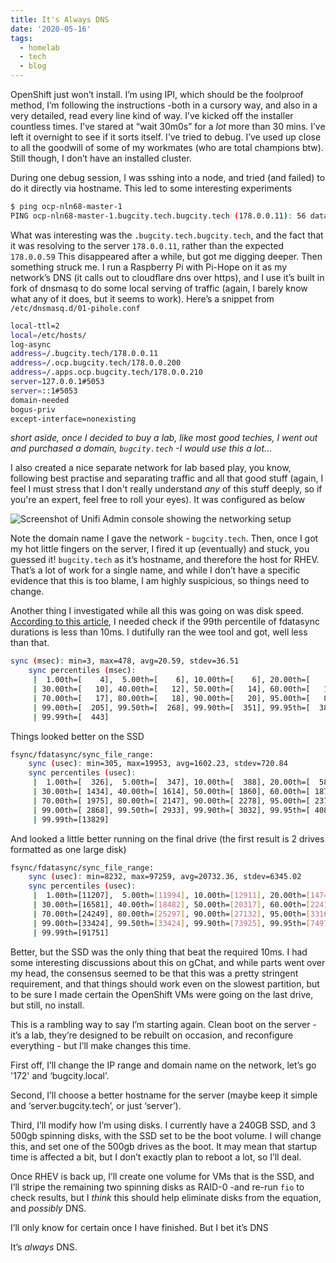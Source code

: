 ```yaml
---
title: It's Always DNS
date: '2020-05-16'
tags:
  - homelab
  - tech
  - blog
---
```

OpenShift just won’t install. I’m using IPI, which should be the foolproof method, I’m following the instructions -both in a cursory way, and also in a very detailed, read every line kind of way. I’ve kicked off the installer countless times. I’ve stared at “wait 30m0s” for a *lot* more than 30 mins. I’ve left it overnight to see if it sorts itself. I’ve tried to debug. I’ve used up close to all the goodwill of some of my workmates (who are total champions btw).  Still though, I don’t have an installed cluster. 

During one debug session, I was sshing into a node, and tried (and failed) to do it directly via hostname. This led to some interesting experiments

```bash
$ ping ocp-nln68-master-1
PING ocp-nln68-master-1.bugcity.tech.bugcity.tech (178.0.0.11): 56 data bytes
```

What was interesting was the `.bugcity.tech.bugcity.tech`, and the fact that it was resolving to the server `178.0.0.11`, rather than the expected `178.0.0.59` This disappeared after a while, but got me digging deeper. Then something struck me. I run a Raspberry Pi with Pi-Hope on it as my network’s DNS (it calls out to cloudflare dns over https), and I use it’s built in fork of dnsmasq to do some local serving of traffic (again, I barely know what any of it does, but it seems to work). Here’s a snippet from `/etc/dnsmasq.d/01-pihole.conf`

```bash
local-ttl=2
local=/etc/hosts/
log-async
address=/.bugcity.tech/178.0.0.11
address=/.ocp.bugcity.tech/178.0.0.200
address=/.apps.ocp.bugcity.tech/178.0.0.210
server=127.0.0.1#5053
server=::1#5053
domain-needed
bogus-priv
except-interface=nonexisting
```

*short aside, once I decided to buy a lab, like most good techies, I went out and purchased a domain, `bugcity.tech` -I would use this a lot...*

I also created a nice separate network for lab based play, you know, following best practise and separating traffic and all that good stuff (again, I feel I must stress that I don't really understand *any* of this stuff deeply, so if you're an expert, feel free to roll your eyes). It was configured as below

![Screenshot of Unifi Admin console showing the networking setup](/images/network-setup.png)

Note the domain name I gave the network - `bugcity.tech`. Then, once I got my hot little fingers on the server, I fired it up (eventually) and stuck, you guessed it! `bugcity.tech` as it’s hostname, and therefore the host for RHEV. That’s a lot of work for a single name, and while I don’t have a specific evidence that this is too blame, I am highly suspicious, so things need to change. 

Another thing I investigated while all this was going on was disk speed. [According to this article](https://www.ibm.com/cloud/blog/using-fio-to-tell-whether-your-storage-is-fast-enough-for-etcd), I needed check if the 99th percentile of fdatasync durations is less than 10ms. I dutifully ran the wee tool and got, well less than that.

```bash
sync (msec): min=3, max=478, avg=20.59, stdev=36.51
    sync percentiles (msec):
     |  1.00th=[    4],  5.00th=[    6], 10.00th=[    6], 20.00th=[    9],
     | 30.00th=[   10], 40.00th=[   12], 50.00th=[   14], 60.00th=[   16],
     | 70.00th=[   17], 80.00th=[   18], 90.00th=[   20], 95.00th=[   84],
     | 99.00th=[  205], 99.50th=[  268], 99.90th=[  351], 99.95th=[  384],
     | 99.99th=[  443]
```

Things looked better on the SSD

```bash
fsync/fdatasync/sync_file_range:
    sync (usec): min=305, max=19953, avg=1602.23, stdev=720.84
    sync percentiles (usec):
     |  1.00th=[  326],  5.00th=[  347], 10.00th=[  388], 20.00th=[  586],
     | 30.00th=[ 1434], 40.00th=[ 1614], 50.00th=[ 1860], 60.00th=[ 1876],
     | 70.00th=[ 1975], 80.00th=[ 2147], 90.00th=[ 2278], 95.00th=[ 2376],
     | 99.00th=[ 2868], 99.50th=[ 2933], 99.90th=[ 3032], 99.95th=[ 4080],
     | 99.99th=[13829]
```

And looked a little better running on the final drive (the first result is 2 drives formatted as one large disk)

```bash
fsync/fdatasync/sync_file_range:
    sync (usec): min=8232, max=97259, avg=20732.36, stdev=6345.02
    sync percentiles (usec):
     |  1.00th=[11207],  5.00th=[11994], 10.00th=[12911], 20.00th=[14746],
     | 30.00th=[16581], 40.00th=[18482], 50.00th=[20317], 60.00th=[22414],
     | 70.00th=[24249], 80.00th=[25297], 90.00th=[27132], 95.00th=[33162],
     | 99.00th=[33424], 99.50th=[33424], 99.90th=[73925], 99.95th=[74974],
     | 99.99th=[91751]
```

Better, but the SSD was the only thing that beat the required 10ms. I had some interesting discussions about this on gChat, and while parts went over my head, the consensus seemed to be that this was a pretty stringent requirement, and that things should work even on the slowest partition, but to be sure I made certain the OpenShift VMs were going on the last drive, but still, no install.

This is a rambling way to say I’m starting again. Clean boot on the server -it’s a lab, they’re designed to be rebuilt on occasion, and reconfigure everything - but I’ll make changes this time.

First off, I’ll change the IP range and domain name on the network, let’s go '172' and ‘bugcity.local’.

Second, I’ll choose a better hostname for the server (maybe keep it simple and ‘server.bugcity.tech’, or just ‘server’).

Third, I’ll modify how I’m using disks. I currently have a 240GB SSD, and 3 500gb spinning disks, with the SSD set to be the boot volume. I will change this, and set one of the 500gb drives as the boot. It may mean that startup time is affected a bit, but I don’t exactly plan to reboot a lot, so I’ll deal. 

Once RHEV is back up, I’ll create one volume for VMs that is the SSD, and I’ll stripe the remaining two spinning disks as RAID-0 -and re-run `fio` to check results, but I *think* this should help eliminate disks from the equation, and *possibly* DNS.

I’ll only know for certain once I have finished. But I bet it’s DNS

It’s *always* DNS. 

